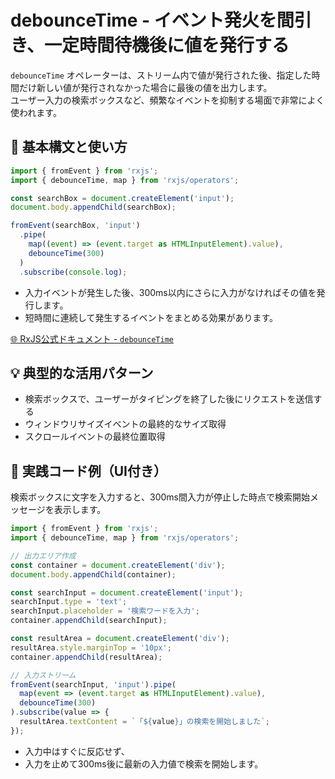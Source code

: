# debounceTime - イベント発火を間引き、一定時間待機後に値を発行する

`debounceTime` オペレーターは、ストリーム内で値が発行された後、指定した時間だけ新しい値が発行されなかった場合に最後の値を出力します。  
ユーザー入力の検索ボックスなど、頻繁なイベントを抑制する場面で非常によく使われます。
 
## 🔰 基本構文と使い方

```ts
import { fromEvent } from 'rxjs';
import { debounceTime, map } from 'rxjs/operators';

const searchBox = document.createElement('input');
document.body.appendChild(searchBox);

fromEvent(searchBox, 'input')
  .pipe(
    map((event) => (event.target as HTMLInputElement).value),
    debounceTime(300)
  )
  .subscribe(console.log);
```

- 入力イベントが発生した後、300ms以内にさらに入力がなければその値を発行します。
- 短時間に連続して発生するイベントをまとめる効果があります。

[🌐 RxJS公式ドキュメント - `debounceTime`](https://rxjs.dev/api/operators/debounceTime)
 
## 💡 典型的な活用パターン

- 検索ボックスで、ユーザーがタイピングを終了した後にリクエストを送信する
- ウィンドウリサイズイベントの最終的なサイズ取得
- スクロールイベントの最終位置取得
 
## 🧠 実践コード例（UI付き）

検索ボックスに文字を入力すると、300ms間入力が停止した時点で検索開始メッセージを表示します。

```ts
import { fromEvent } from 'rxjs';
import { debounceTime, map } from 'rxjs/operators';

// 出力エリア作成
const container = document.createElement('div');
document.body.appendChild(container);

const searchInput = document.createElement('input');
searchInput.type = 'text';
searchInput.placeholder = '検索ワードを入力';
container.appendChild(searchInput);

const resultArea = document.createElement('div');
resultArea.style.marginTop = '10px';
container.appendChild(resultArea);

// 入力ストリーム
fromEvent(searchInput, 'input').pipe(
  map(event => (event.target as HTMLInputElement).value),
  debounceTime(300)
).subscribe(value => {
  resultArea.textContent = `「${value}」の検索を開始しました`;
});
```

- 入力中はすぐに反応せず、
- 入力を止めて300ms後に最新の入力値で検索を開始します。
 